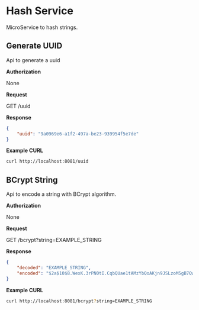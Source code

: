 # Hash Service

MicroService to hash strings.

## Generate UUID

Api to generate a uuid

**Authorization**

None

**Request**

GET /uuid

**Response**

```json
{
    "uuid": "9a0969e6-a1f2-497a-be23-939954f5e7de"
}
```

**Example CURL**

```bash
curl http://localhost:8081/uuid
```

## BCrypt String

Api to encode a string with BCrypt algorithm.

**Authorization**

None

**Request**

GET /bcrypt?string=EXAMPLE_STRING

**Response**

```json
{
    "decoded": "EXAMPLE_STRING",
    "encoded": "$2a$10$8.WexK.3rPN0tI.CqbQUae1tAMzYbQoAKjn9JSLzoM5gB7QwGcp6m"
}
```

**Example CURL**

```bash
curl http://localhost:8081/bcrypt?string=EXAMPLE_STRING
```